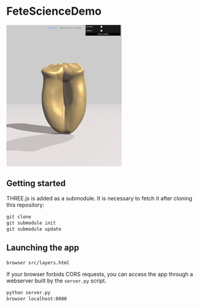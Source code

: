 # FeteScienceDemo


![Wheat grain](docs/visupoc2.png)

## Getting started
THREE.js is added as a submodule. It is necessary to fetch it after cloning this repository:
```
git clone
git submodule init
git submodule update 
```

## Launching the app
```
browser src/layers.html
```

If your browser forbids CORS requests, you can access the app through a webserver built by the `server.py` script.
```
python server.py
browser localhost:8080
```

